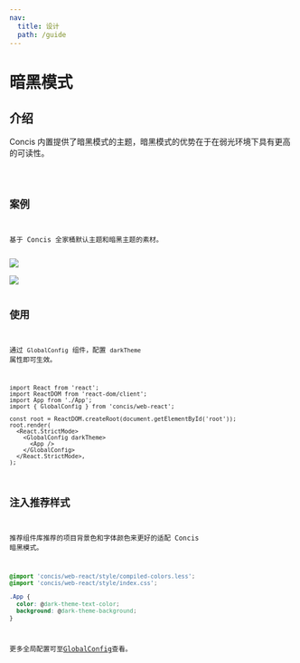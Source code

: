 ```yaml
---
nav:
  title: 设计
  path: /guide
---
```


# 暗黑模式

## 介绍

Concis 内置提供了暗黑模式的主题，暗黑模式的优势在于在弱光环境下具有更高的可读性。

<code src="../../packages/concis-react/src/GlobalConfig/demos/index2.tsx" />

## 案例

基于 Concis 全家桶默认主题和暗黑主题的素材。

<img src="http://react-view-ui.com:92/images/concis-light-template.png" />

<img src="http://react-view-ui.com:92/images/concis-dark-template.png" />

## 使用

通过 `GlobalConfig` 组件，配置 `darkTheme` 属性即可生效。

```tsx pure
import React from 'react';
import ReactDOM from 'react-dom/client';
import App from './App';
import { GlobalConfig } from 'concis/web-react';

const root = ReactDOM.createRoot(document.getElementById('root'));
root.render(
  <React.StrictMode>
    <GlobalConfig darkTheme>
      <App />
    </GlobalConfig>
  </React.StrictMode>,
);
```

## 注入推荐样式

推荐组件库推荐的项目背景色和字体颜色来更好的适配 Concis 暗黑模式。

```css pure
@import 'concis/web-react/style/compiled-colors.less';
@import 'concis/web-react/style/index.css';

.App {
  color: @dark-theme-text-color;
  background: @dark-theme-background;
}
```

更多全局配置可至<a href="http://react-view-ui.com:92/#/common/global-config">GlobalConfig</a>查看。
